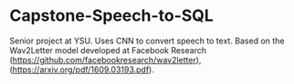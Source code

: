 # Capstone-Speech-to-SQL

Senior project at YSU. Uses CNN to convert speech to text. Based on the Wav2Letter model developed at Facebook Research (https://github.com/facebookresearch/wav2letter), (https://arxiv.org/pdf/1609.03193.pdf).
